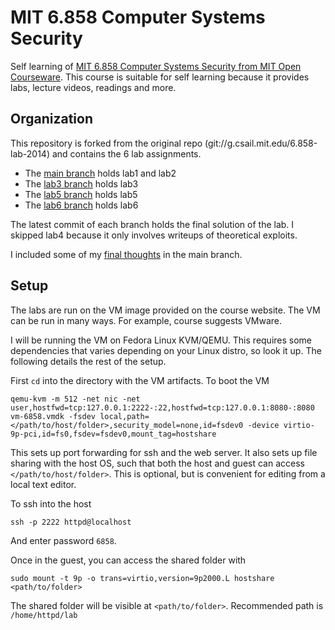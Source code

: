 # MIT 6.858 Computer Systems Security

Self learning of [MIT 6.858 Computer Systems Security from MIT Open Courseware](https://ocw.mit.edu/courses/electrical-engineering-and-computer-science/6-858-computer-systems-security-fall-2014/index.htm). This course is suitable for self learning because it provides labs, lecture videos, readings and more.

## Organization
This repository is forked from the original repo (git://g.csail.mit.edu/6.858-lab-2014) and contains the 6 lab assignments.
* The [main branch](https://github.com/caojoshua/MIT6.858/) holds lab1 and lab2
* The [lab3 branch](https://github.com/caojoshua/MIT6.858/tree/lab3) holds lab3
* The [lab5 branch](https://github.com/caojoshua/MIT6.858/tree/lab5) holds lab5
* The [lab6 branch](https://github.com/caojoshua/MIT6.858/tree/lab6) holds lab6

The latest commit of each branch holds the final solution of the lab. I skipped lab4 because it only involves writeups of theoretical exploits.

I included some of my [final thoughts](https://github.com/caojoshua/MIT6.858/blob/main/final_thoughts.md) in the main branch.

## Setup
The labs are run on the VM image provided on the course website. The VM can be run in many ways. For example, course suggests VMware.

I will be running the VM on Fedora Linux KVM/QEMU. This requires some dependencies that varies depending on your Linux distro, so look it up. The following details the rest of the setup.

First `cd` into the directory with the VM artifacts. To boot the VM
```
qemu-kvm -m 512 -net nic -net user,hostfwd=tcp:127.0.0.1:2222-:22,hostfwd=tcp:127.0.0.1:8080-:8080 vm-6858.vmdk -fsdev local,path=</path/to/host/folder>,security_model=none,id=fsdev0 -device virtio-9p-pci,id=fs0,fsdev=fsdev0,mount_tag=hostshare
```
This sets up port forwarding for ssh and the web server. It also sets up file sharing with the host OS, such that both the host and guest can access `</path/to/host/folder>`. This is optional, but is convenient for editing from a local text editor.

To ssh into the host
```
ssh -p 2222 httpd@localhost
```
And enter password `6858`.

Once in the guest, you can access the shared folder with
```
sudo mount -t 9p -o trans=virtio,version=9p2000.L hostshare <path/to/folder>
```
The shared folder will be visible at `<path/to/folder>`. Recommended path is `/home/httpd/lab`
